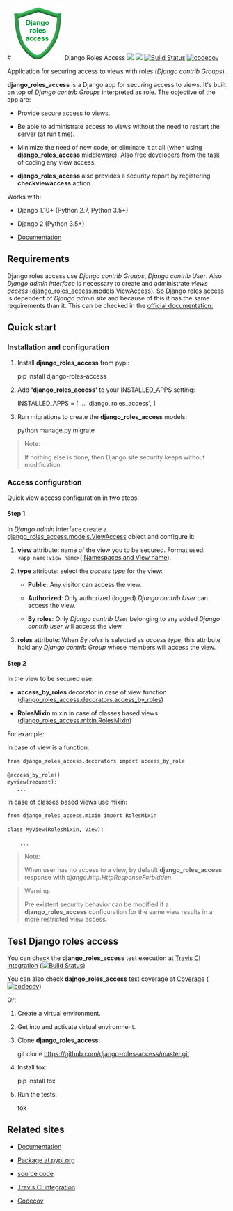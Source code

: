 #![Django roles access](django-roles-access.png "Django roles access") Django Roles Access 
![](https://img.shields.io/badge/release-v0.8.6-blue.svg)
![](https://img.shields.io/badge/state-stable-brightgreen.svg)
[![Build Status](https://travis-ci.org/django-roles-access/master.svg?branch=master)](https://travis-ci.org/django-roles-access/master)
[![codecov](https://codecov.io/gh/django-roles-access/master/branch/master/graph/badge.svg)](https://codecov.io/gh/django-roles-access/master)


Application for securing access to views with roles
(*Django contrib Groups*).

**django_roles_access** is a Django app for securing access to views. It's
built on top of *Django contrib Groups* interpreted as role. The objective of
the app are:

* Provide secure access to views.

* Be able to administrate access to views without the need to restart the
  server (at run time).

* Minimize the need of new code, or eliminate it at all (when using
  **django_roles_access** middleware). Also free developers from the task 
  of coding any view access.

* **django_roles_access** also provides a security report by registering
  **checkviewaccess** action.

Works with:

* Django 1.10+ (Python 2.7, Python 3.5+)

* Django 2 (Python 3.5+)

* [Documentation](https://django-roles-access.github.io)


## Requirements


Django roles access use *Django contrib Groups*, *Django contrib User*. Also
*Django
admin interface* is necessary to create and administrate *views access*
([django_roles_access.models.ViewAccess](https://django-roles-access.github.io/reference.html#django_roles_access.models.ViewAccess)).
So Django roles access is dependent of *Django admin site* and because of
this it has the same requirements than it. This can be checked in the
[official documentation:](https://docs.djangoproject.com/en/dev/ref/contrib/admin/)


## Quick start


### Installation and configuration


1. Install **django_roles_access** from pypi:


    pip install django-roles-access

2. Add **'django_roles_access'** to your INSTALLED_APPS setting:
    
    
    INSTALLED_APPS = [
        ...
        'django_roles_access',
    ]
    
3. Run migrations to create the **django_roles_access** models:


    python manage.py migrate


>Note:
>
>   If nothing else is done, then Django site security keeps without
>   modification.


### Access configuration


Quick view access configuration in two steps.

#### Step 1


In *Django admin* interface create a 
[django_roles_access.models.ViewAccess](https://django-roles-access.github.io/reference.html#django_roles_access.models.ViewAccess)
object and configure it:

1. **view** attribute: name of the view you to be secured. Format used: 
   `<app_name:view_name>`(
   [Namespaces and View name](https://django-roles-access.github.io/advanced.html#namespaces-and-view-name)).

2. **type** attribute: select the *access type* for the view:

   * **Public**: Any visitor can access the view.

   * **Authorized**: Only authorized (logged) *Django contrib User* can access
     the view.

   * **By roles**: Only *Django contrib User* belonging to any added *Django 
   contrib user* will access the view.

3. **roles** attribute: When *By roles* is selected as *access type*, this
   attribute hold any *Django contrib Group* whose members will access the view.


#### Step 2

In the view to be secured use: 

* **access_by_roles** decorator in case of view function
  ([django_roles_access.decorators.access_by_roles](https://django-roles-access.github.io/reference.html#django_roles_access.decorator.check_view_acces)) 
  
* **RolesMixin** mixin in case of classes based views
  ([django_roles_access.mixin.RolesMixin](https://django-roles-access.github.io/reference.html#django_roles_access.mixin.RolesMixin)) 

For example:

In case of view is a function:


    from django_roles_access.decorators import access_by_role

    @access_by_role()
    myview(request):
       ...


In case of classes based views use mixin:


    from django_roles_access.mixin import RolesMixin

    class MyView(RolesMixin, View):

        ...


>Note:
>
>   When user has no access to a view, by default **django_roles_access**
>   response with *django.http.HttpResponseForbidden*.

>Warning:
>
>   Pre existent security behavior can be modified if a **django_roles_access**
>   configuration for the same view results in a more restricted view access.


## Test Django roles access

You can check the **django_roles_access** test execution at 
[Travis CI integration](https://travis-ci.org/django-roles-access/master)
([![Build Status](https://travis-ci.org/django-roles-access/master.svg?branch=master)](https://travis-ci.org/django-roles-access/master))

You can also check **dajngo_roles_access** test coverage at
[Coverage](https://django-roles-access.github.io/coverage.html)
([![codecov](https://codecov.io/gh/django-roles-access/master/branch/master/graph/badge.svg)](https://codecov.io/gh/django-roles-access/master))

Or:

1. Create a virtual environment.

2. Get into and activate virtual environment.

3. Clone **django_roles_access**:


    git clone https://github.com/django-roles-access/master.git


2. Install tox:


    pip install tox


3. Run the tests:


    tox


## Related sites

* [Documentation](https://django-roles-access.github.io)

* [Package at pypi.org](https://pypi.org/project/django-roles-access/)

* [source code](https://github.com/django-roles-access/master)

* [Travis CI integration](https://travis-ci.org/django-roles-access/master)

* [Codecov](https://codecov.io/gh/django-roles-access/master)

